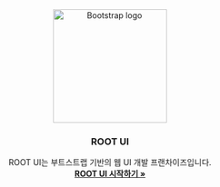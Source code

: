 <div style="text-align: center">
  <a href="http://root-ui.com">
    <img src="http://root-ui.com/resources/images/logo/logo_default.png" alt="Bootstrap logo" width="200">
  </a>
</div>

<h3 style="text-align: center">ROOT UI</h3>
<p style="text-align: center">ROOT UI는 부트스트랩 기반의 웹 UI 개발 프랜차이즈입니다.<br>
<a href="http://root-ui.com"><strong>ROOT UI 시작하기 »</strong></a>
</p>